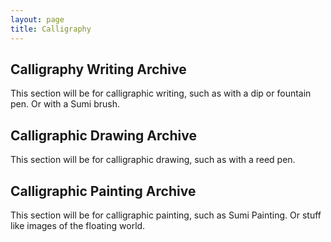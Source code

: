 ```yaml
---
layout: page
title: Calligraphy
---
```

## Calligraphy Writing Archive
This section will be for calligraphic writing, such as with a dip or fountain pen. Or with a Sumi brush.

## Calligraphic Drawing Archive
This section will be for calligraphic drawing, such as with a reed pen.

## Calligraphic Painting Archive
This section will be for calligraphic painting, such as Sumi Painting. Or stuff like images of the floating world.

